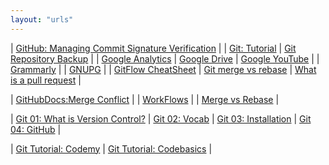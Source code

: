 ```yaml
---
layout: "urls"
---
```


| [GitHub: Managing Commit Signature Verification](https://docs.github.com/en/github/authenticating-to-github/managing-commit-signature-verification) | 
| [Git: Tutorial](https://backlog.com/git-tutorial/) | [Git Repository Backup](https://git-memo.readthedocs.io/en/latest/repository_backup.html) |
| [Google Analytics](https://analytics.google.com/) | [Google Drive](https://drive.google.com/) | [Google YouTube](https://www.youtube.com/) |
| [Grammarly](https://grammarly.com/) |
| [GNUPG](https://gnupg.org/) |
| [GitFlow CheatSheet](http://danielkummer.github.io/git-flow-cheatsheet/) | [Git merge vs rebase](https://youtu.be/CRlGDDprdOQ) | [What is a pull request](https://www.youtube.com/watch?v=For9VtrQx58) |

| [GitHubDocs:Merge Conflict](https://docs.github.com/en/free-pro-team@latest/github/collaborating-with-issues-and-pull-requests/resolving-a-merge-conflict-using-the-command-line) |
| [WorkFlows](https://www.atlassian.com/git/tutorials/comparing-workflows) |
| [Merge vs Rebase](https://www.atlassian.com/git/tutorials/merging-vs-rebasing) |

| [Git 01: What is Version Control?](https://www.youtube.com/watch?v=9GKpbI1siow) | [Git 02: Vocab](https://www.youtube.com/watch?v=n-p1RUmdl9M) | [Git 03: Installation](https://www.youtube.com/watch?v=UFEby2zo-9E) | [Git 04: GitHub](https://www.youtube.com/watch?v=ol_UCWox9kc) |

| [Git Tutorial: Codemy](https://www.youtube.com/playlist?list=PLjQo0sojbbxVHcVN4h9DMu6U6spKk21uP) | [Git Tutorial: Codebasics](https://www.youtube.com/playlist?list=PLeo1K3hjS3usJuxZZUBdjAcilgfQHkRzW) |

